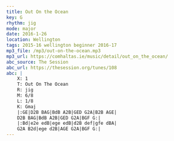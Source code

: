 ```yaml
---
title: Out On the Ocean
key: G          
rhythm: jig
mode: major
date: 2016-1-26
location: Wellington
tags: 2015-16 wellington beginner 2016-17
mp3_file: /mp3/out-on-the-ocean.mp3
mp3_url: https://comhaltas.ie/music/detail/out_on_the_ocean/ 
abc_source: The Session
abc_url: https://thesession.org/tunes/108
abc: |
    X: 1
    T: Out On The Ocean
    R: jig
    M: 6/8
    L: 1/8
    K: Gmaj
    |:GE|D2B BAG|BdB A2B|GED G2A|B2B AGE|
    D2B BAG|BdB A2B|GED G2A|BGF G:|
    |:Bd|e2e edB|ege edB|d2B def|gfe dBA|
    G2A B2d|ege d2B|AGE G2A|BGF G:|
---
```

